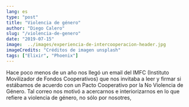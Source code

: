 ```yaml
---
lang: es
type: "post"
title: "Violencia de género"
author: "Diego Calero"
slug: "/violencia-de-genero"
date: "2019-07-15"
image:  ../images/experiencia-de-intercooperacion-header.jpg
imageCredits: "Créditos de imagen unsplash"
tags: ["Elixir", "Phoenix"]
---
```



Hace poco menos de un año nos llegó un email del IMFC (Instituto Movilizador de Fondos Cooperativos) que nos invitaba a leer y firmar si estábamos de acuerdo con un Pacto Cooperativo por la No Violencia de Género. Tal correo nos motivó a acercarnos e interiorizarnos en lo que refiere a violencia de género, no sólo por nosotres,